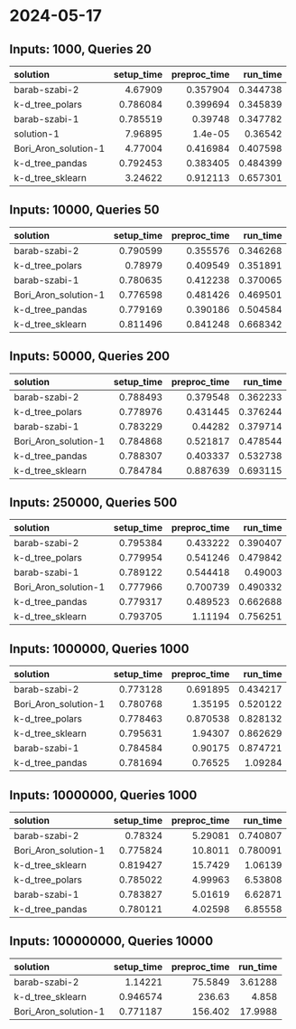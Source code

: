 # 2024-05-17

## Inputs: 1000, Queries 20

| solution             |   setup_time |   preproc_time |   run_time |
|:---------------------|-------------:|---------------:|-----------:|
| barab-szabi-2        |     4.67909  |       0.357904 |   0.344738 |
| k-d_tree_polars      |     0.786084 |       0.399694 |   0.345839 |
| barab-szabi-1        |     0.785519 |       0.39748  |   0.347782 |
| solution-1           |     7.96895  |       1.4e-05  |   0.36542  |
| Bori_Aron_solution-1 |     4.77004  |       0.416984 |   0.407598 |
| k-d_tree_pandas      |     0.792453 |       0.383405 |   0.484399 |
| k-d_tree_sklearn     |     3.24622  |       0.912113 |   0.657301 |

## Inputs: 10000, Queries 50

| solution             |   setup_time |   preproc_time |   run_time |
|:---------------------|-------------:|---------------:|-----------:|
| barab-szabi-2        |     0.790599 |       0.355576 |   0.346268 |
| k-d_tree_polars      |     0.78979  |       0.409549 |   0.351891 |
| barab-szabi-1        |     0.780635 |       0.412238 |   0.370065 |
| Bori_Aron_solution-1 |     0.776598 |       0.481426 |   0.469501 |
| k-d_tree_pandas      |     0.779169 |       0.390186 |   0.504584 |
| k-d_tree_sklearn     |     0.811496 |       0.841248 |   0.668342 |

## Inputs: 50000, Queries 200

| solution             |   setup_time |   preproc_time |   run_time |
|:---------------------|-------------:|---------------:|-----------:|
| barab-szabi-2        |     0.788493 |       0.379548 |   0.362233 |
| k-d_tree_polars      |     0.778976 |       0.431445 |   0.376244 |
| barab-szabi-1        |     0.783229 |       0.44282  |   0.379714 |
| Bori_Aron_solution-1 |     0.784868 |       0.521817 |   0.478544 |
| k-d_tree_pandas      |     0.788307 |       0.403337 |   0.532738 |
| k-d_tree_sklearn     |     0.784784 |       0.887639 |   0.693115 |

## Inputs: 250000, Queries 500

| solution             |   setup_time |   preproc_time |   run_time |
|:---------------------|-------------:|---------------:|-----------:|
| barab-szabi-2        |     0.795384 |       0.433222 |   0.390407 |
| k-d_tree_polars      |     0.779954 |       0.541246 |   0.479842 |
| barab-szabi-1        |     0.789122 |       0.544418 |   0.49003  |
| Bori_Aron_solution-1 |     0.777966 |       0.700739 |   0.490332 |
| k-d_tree_pandas      |     0.779317 |       0.489523 |   0.662688 |
| k-d_tree_sklearn     |     0.793705 |       1.11194  |   0.756251 |

## Inputs: 1000000, Queries 1000

| solution             |   setup_time |   preproc_time |   run_time |
|:---------------------|-------------:|---------------:|-----------:|
| barab-szabi-2        |     0.773128 |       0.691895 |   0.434217 |
| Bori_Aron_solution-1 |     0.780768 |       1.35195  |   0.520122 |
| k-d_tree_polars      |     0.778463 |       0.870538 |   0.828132 |
| k-d_tree_sklearn     |     0.795631 |       1.94307  |   0.862629 |
| barab-szabi-1        |     0.784584 |       0.90175  |   0.874721 |
| k-d_tree_pandas      |     0.781694 |       0.76525  |   1.09284  |

## Inputs: 10000000, Queries 1000

| solution             |   setup_time |   preproc_time |   run_time |
|:---------------------|-------------:|---------------:|-----------:|
| barab-szabi-2        |     0.78324  |        5.29081 |   0.740807 |
| Bori_Aron_solution-1 |     0.775824 |       10.8011  |   0.780091 |
| k-d_tree_sklearn     |     0.819427 |       15.7429  |   1.06139  |
| k-d_tree_polars      |     0.785022 |        4.99963 |   6.53808  |
| barab-szabi-1        |     0.783827 |        5.01619 |   6.62871  |
| k-d_tree_pandas      |     0.780121 |        4.02598 |   6.85558  |

## Inputs: 100000000, Queries 10000

| solution             |   setup_time |   preproc_time |   run_time |
|:---------------------|-------------:|---------------:|-----------:|
| barab-szabi-2        |     1.14221  |        75.5849 |    3.61288 |
| k-d_tree_sklearn     |     0.946574 |       236.63   |    4.858   |
| Bori_Aron_solution-1 |     0.771187 |       156.402  |   17.9988  |